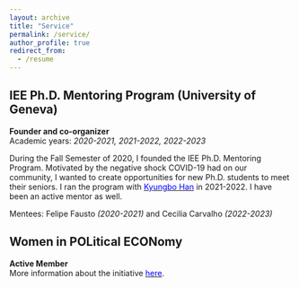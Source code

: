 ```yaml
---
layout: archive
title: "Service"
permalink: /service/
author_profile: true
redirect_from:
  - /resume
---
```


## IEE Ph.D. Mentoring Program (University of Geneva)

**Founder and co-organizer** <br />
Academic years: *2020-2021, 2021-2022, 2022-2023* <br />

During the Fall Semester of 2020, I founded the IEE Ph.D. Mentoring Program. Motivated by the negative shock COVID-19 had on our community, I wanted to create opportunities for new Ph.D. students to meet their seniors. I ran the program with [<span style="color:blue">Kyungbo Han</span>](https://sites.google.com/view/kyungbohan/) in 2021-2022. I have been an active mentor as well.  <br />

Mentees: Felipe Fausto *(2020-2021)* and Cecilia Carvalho *(2022-2023)*

## Women in POLitical ECONomy

**Active Member** <br />
More information about the initiative [<span style="color:blue">here</span>](https://sites.google.com/view/women-in-polecon/about). 

